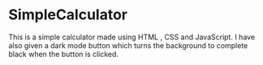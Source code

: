 # SimpleCalculator
This is a simple calculator made using HTML , CSS and JavaScript.
I have also given a dark mode button which turns the background to complete black when the button is clicked.

